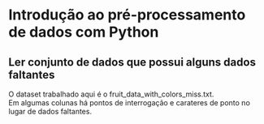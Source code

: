 # Introdução ao pré-processamento de dados com Python

## Ler conjunto de dados que possui alguns dados faltantes

O dataset trabalhado aqui é o fruit_data_with_colors_miss.txt.  
Em algumas colunas há pontos de interrogação e carateres de ponto no lugar de dados faltantes.

~~~python

~~~